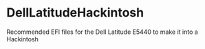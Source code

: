 # DellLatitudeHackintosh
Recommended EFI files for the Dell Latitude E5440 to make it into a Hackintosh

